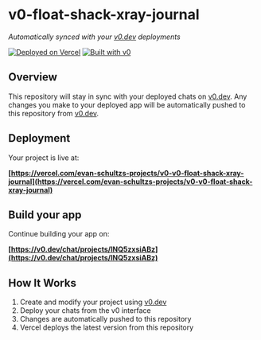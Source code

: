 # v0-float-shack-xray-journal

*Automatically synced with your [v0.dev](https://v0.dev) deployments*

[![Deployed on Vercel](https://img.shields.io/badge/Deployed%20on-Vercel-black?style=for-the-badge&logo=vercel)](https://vercel.com/evan-schultzs-projects/v0-v0-float-shack-xray-journal)
[![Built with v0](https://img.shields.io/badge/Built%20with-v0.dev-black?style=for-the-badge)](https://v0.dev/chat/projects/lNQ5zxsiABz)

## Overview

This repository will stay in sync with your deployed chats on [v0.dev](https://v0.dev).
Any changes you make to your deployed app will be automatically pushed to this repository from [v0.dev](https://v0.dev).

## Deployment

Your project is live at:

**[https://vercel.com/evan-schultzs-projects/v0-v0-float-shack-xray-journal](https://vercel.com/evan-schultzs-projects/v0-v0-float-shack-xray-journal)**

## Build your app

Continue building your app on:

**[https://v0.dev/chat/projects/lNQ5zxsiABz](https://v0.dev/chat/projects/lNQ5zxsiABz)**

## How It Works

1. Create and modify your project using [v0.dev](https://v0.dev)
2. Deploy your chats from the v0 interface
3. Changes are automatically pushed to this repository
4. Vercel deploys the latest version from this repository